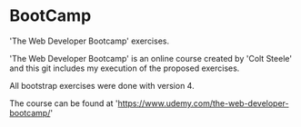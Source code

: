 # BootCamp
'The Web Developer Bootcamp' exercises.

'The Web Developer Bootcamp' is an online course created by 'Colt Steele' and this git includes my execution of the proposed exercises.

All bootstrap exercises were done with version 4.

The course can be found at 'https://www.udemy.com/the-web-developer-bootcamp/'
